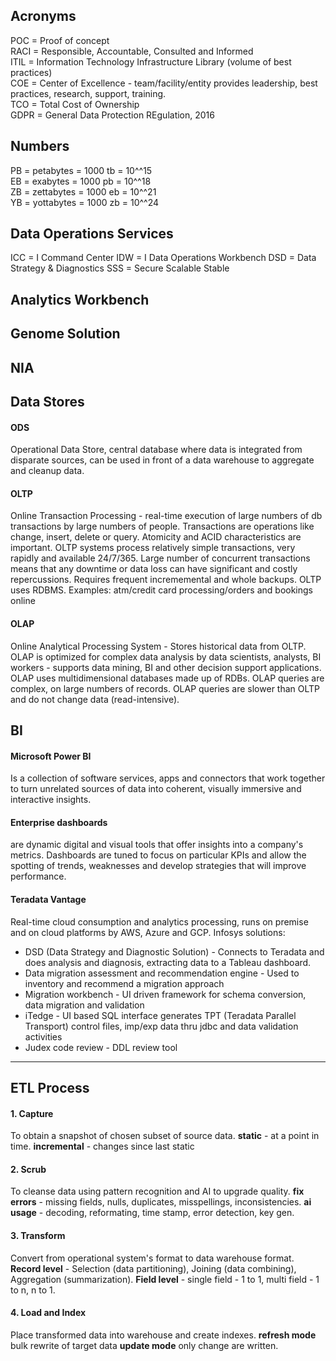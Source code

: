 ## Acronyms

POC = Proof of concept   
RACI = Responsible, Accountable, Consulted and Informed   
ITIL = Information Technology Infrastructure Library (volume of best practices)   
COE = Center of Excellence - team/facility/entity provides leadership, best practices, research, support, training.   
TCO = Total Cost of Ownership   
GDPR = General Data Protection REgulation, 2016   

## Numbers

PB = petabytes = 1000 tb = 10^^15   
EB = exabytes = 1000 pb = 10^^18   
ZB = zettabytes = 1000 eb = 10^^21   
YB = yottabytes = 1000 zb = 10^^24   

## Data Operations Services

ICC = I Command Center
IDW = I Data Operations Workbench
DSD = Data Strategy & Diagnostics
SSS = Secure Scalable Stable

## Analytics Workbench

## Genome Solution

## NIA

## Data Stores
#### ODS
Operational Data Store, central database where data is integrated from disparate sources, can be used in front of a data warehouse to aggregate and cleanup data.

#### OLTP
Online Transaction Processing - real-time execution of large numbers of db transactions by large numbers of people.  Transactions are operations like change, insert, delete or query.  Atomicity and ACID characteristics are important.  OLTP systems process relatively simple transactions, very rapidly and available 24/7/365.  Large number of concurrent transactions means that any downtime or data loss can have significant and costly repercussions.  Requires frequent incrememental and whole backups. OLTP uses RDBMS.  Examples: atm/credit card processing/orders and bookings online

#### OLAP 
Online Analytical Processing System - Stores historical data from OLTP.  OLAP is optimized for complex data analysis by data scientists, analysts, BI workers - supports data mining, BI and other decision support applications.  OLAP uses multidimensional databases made up of RDBs.  OLAP queries are complex, on large numbers of records.  OLAP queries are slower than OLTP and do not change data (read-intensive). 

## BI

#### Microsoft Power BI

Is a collection of software services, apps and connectors that work together to turn unrelated sources of data into coherent, visually immersive and interactive insights.

#### Enterprise dashboards

are dynamic digital and visual tools that offer insights into a company's metrics.  Dashboards are tuned to focus on particular KPIs and allow the spotting of trends, weaknesses and develop strategies that will improve performance.

#### Teradata Vantage

Real-time cloud consumption and analytics processing, runs on premise and on cloud platforms by AWS, Azure and GCP.  Infosys solutions:
- DSD (Data Strategy and Diagnostic Solution) - Connects to Teradata and does analysis and diagnosis, extracting data to a Tableau dashboard.
- Data migration assessment and recommendation engine - Used to inventory and recommend a migration approach
- Migration workbench - UI driven framework for schema conversion, data migration and validation
- iTedge - UI based SQL interface generates TPT (Teradata Parallel Transport) control files, imp/exp data thru jdbc and data validation activities
- Judex code review - DDL review tool

---

## ETL Process

#### 1. Capture

To obtain a snapshot of chosen subset of source data.  **static** - at a point in time.  **incremental** - changes since last static

#### 2. Scrub

To cleanse data using pattern recognition and AI to upgrade quality.  **fix errors** - missing fields, nulls, duplicates, misspellings, inconsistencies.  **ai usage** - decoding, reformating, time stamp, error detection, key gen.

#### 3. Transform

Convert from operational system's format to data warehouse format.  **Record level** - Selection (data partitioning), Joining (data combining), Aggregation (summarization).  **Field level** - single field - 1 to 1, multi field - 1 to n, n to 1.

#### 4. Load and Index

Place transformed data into warehouse and create indexes.  **refresh mode** bulk rewrite of target data **update mode** only change are written.

